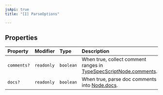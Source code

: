 ```yaml
---
jsApi: true
title: "[I] ParseOptions"

---
```

## Properties

| Property | Modifier | Type | Description |
| :------ | :------ | :------ | :------ |
| `comments?` | `readonly` | `boolean` | When true, collect comment ranges in [TypeSpecScriptNode.comments](TypeSpecScriptNode.md). |
| `docs?` | `readonly` | `boolean` | When true, parse doc comments into [Node.docs](BaseNode.md). |
